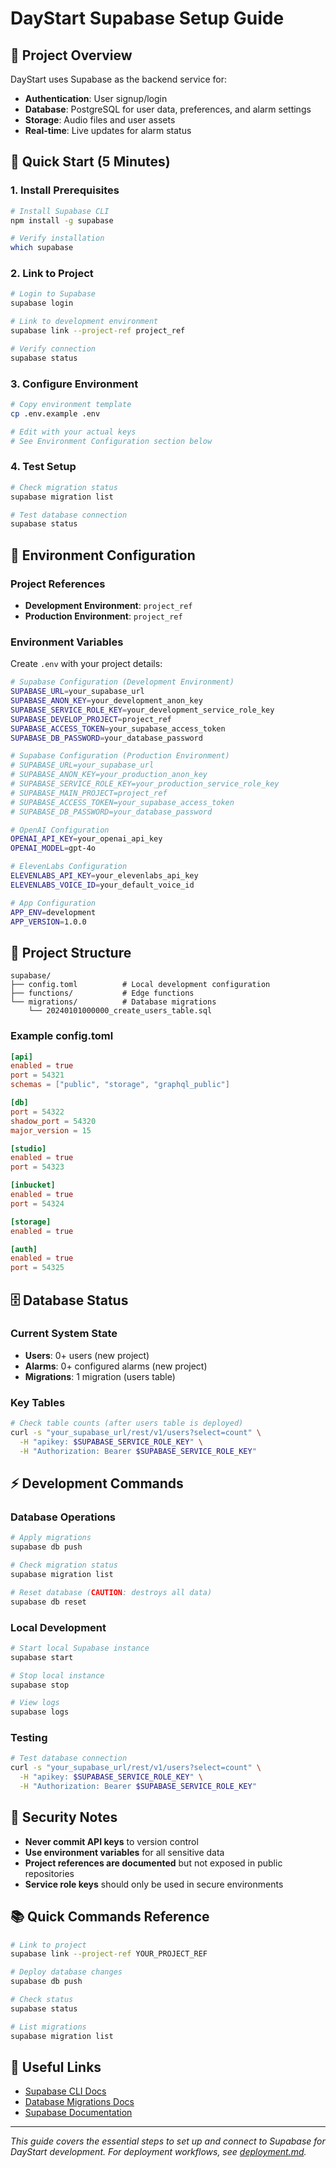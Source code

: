 # DayStart Supabase Setup Guide

## 🎯 Project Overview

DayStart uses Supabase as the backend service for:
- **Authentication**: User signup/login
- **Database**: PostgreSQL for user data, preferences, and alarm settings
- **Storage**: Audio files and user assets
- **Real-time**: Live updates for alarm status

## 🚀 Quick Start (5 Minutes)

### 1. **Install Prerequisites**
```bash
# Install Supabase CLI
npm install -g supabase

# Verify installation
which supabase
```

### 2. **Link to Project**
```bash
# Login to Supabase
supabase login

# Link to development environment
supabase link --project-ref project_ref

# Verify connection
supabase status
```

### 3. **Configure Environment**
```bash
# Copy environment template
cp .env.example .env

# Edit with your actual keys
# See Environment Configuration section below
```

### 4. **Test Setup**
```bash
# Check migration status
supabase migration list

# Test database connection
supabase status
```

## 🔧 Environment Configuration

### Project References
- **Development Environment**: `project_ref`
- **Production Environment**: `project_ref`

### Environment Variables

Create `.env` with your project details:

```bash
# Supabase Configuration (Development Environment)
SUPABASE_URL=your_supabase_url
SUPABASE_ANON_KEY=your_development_anon_key
SUPABASE_SERVICE_ROLE_KEY=your_development_service_role_key
SUPABASE_DEVELOP_PROJECT=project_ref
SUPABASE_ACCESS_TOKEN=your_supabase_access_token
SUPABASE_DB_PASSWORD=your_database_password

# Supabase Configuration (Production Environment)
# SUPABASE_URL=your_supabase_url
# SUPABASE_ANON_KEY=your_production_anon_key
# SUPABASE_SERVICE_ROLE_KEY=your_production_service_role_key
# SUPABASE_MAIN_PROJECT=project_ref
# SUPABASE_ACCESS_TOKEN=your_supabase_access_token
# SUPABASE_DB_PASSWORD=your_database_password

# OpenAI Configuration
OPENAI_API_KEY=your_openai_api_key
OPENAI_MODEL=gpt-4o

# ElevenLabs Configuration
ELEVENLABS_API_KEY=your_elevenlabs_api_key
ELEVENLABS_VOICE_ID=your_default_voice_id

# App Configuration
APP_ENV=development
APP_VERSION=1.0.0
```

## 📁 Project Structure

```
supabase/
├── config.toml          # Local development configuration
├── functions/           # Edge functions
└── migrations/          # Database migrations
    └── 20240101000000_create_users_table.sql
```

### Example config.toml
```toml
[api]
enabled = true
port = 54321
schemas = ["public", "storage", "graphql_public"]

[db]
port = 54322
shadow_port = 54320
major_version = 15

[studio]
enabled = true
port = 54323

[inbucket]
enabled = true
port = 54324

[storage]
enabled = true

[auth]
enabled = true
port = 54325
```

## 🗄️ Database Status

### Current System State
- **Users**: 0+ users (new project)
- **Alarms**: 0+ configured alarms (new project)
- **Migrations**: 1 migration (users table)

### Key Tables
```bash
# Check table counts (after users table is deployed)
curl -s "your_supabase_url/rest/v1/users?select=count" \
  -H "apikey: $SUPABASE_SERVICE_ROLE_KEY" \
  -H "Authorization: Bearer $SUPABASE_SERVICE_ROLE_KEY"
```

## ⚡ Development Commands

### Database Operations
```bash
# Apply migrations
supabase db push

# Check migration status
supabase migration list

# Reset database (CAUTION: destroys all data)
supabase db reset
```

### Local Development
```bash
# Start local Supabase instance
supabase start

# Stop local instance
supabase stop

# View logs
supabase logs
```

### Testing
```bash
# Test database connection
curl -s "your_supabase_url/rest/v1/users?select=count" \
  -H "apikey: $SUPABASE_SERVICE_ROLE_KEY" \
  -H "Authorization: Bearer $SUPABASE_SERVICE_ROLE_KEY"
```

## 🔐 Security Notes

- **Never commit API keys** to version control
- **Use environment variables** for all sensitive data
- **Project references are documented** but not exposed in public repositories
- **Service role keys** should only be used in secure environments

## 📚 Quick Commands Reference

```bash
# Link to project
supabase link --project-ref YOUR_PROJECT_REF

# Deploy database changes
supabase db push

# Check status
supabase status

# List migrations
supabase migration list
```

## 🔗 Useful Links

- [Supabase CLI Docs](https://supabase.com/docs/guides/cli)
- [Database Migrations Docs](https://supabase.com/docs/guides/cli/migrations)
- [Supabase Documentation](https://supabase.com/docs)

---

*This guide covers the essential steps to set up and connect to Supabase for DayStart development. For deployment workflows, see [deployment.md](deployment.md).* 